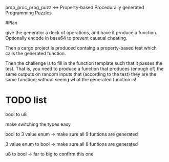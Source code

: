 prop_proc_prog_puzz <=> Property-based Procedurally generated Programming Puzzles

#Plan

give the generator a deck of operations, and have it produce a function. Optionally encode in base64 to prevent causual cheating.

Then a cargo project is produced containg a property-based test which calls the generated function.

Then the challenge is to fill in the function template such that it passes the test. That is, you need to produce a function that produces (enough of) the same outputs on random inputs that (according to the test) they are the same function; without seeing what the generated function is!

# TODO list

bool to u8

make switching the types easy

bool to 3 value enum
  -> make sure all 9 funtions are generated

3 value enum to bool
  -> make sure all 8 funtions are generated

u8 to bool
  -> far to big to confirm this one
